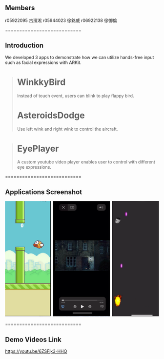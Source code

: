 
## Members

r05922095 古濱淞
r05944023 徐銘威
r06922138 徐御倫

===========================

## Introduction

We developed 3 apps to demonstrate how we can utilize hands-free input such as facial expressions with ARKit.

> # WinkkyBird
> Instead of touch event, users can blink to play flappy bird.
>
> # AsteroidsDodge
> Use left wink and right wink to control the aircraft.

> # EyePlayer
> A custom youtube video player enables user to control with different eye expressions.

===========================

## Applications Screenshot

![Alt text](iOS_final_app_screenshot.png)

===========================

## Demo Videos Link

<https://youtu.be/6ZSFjk3-HHQ>
